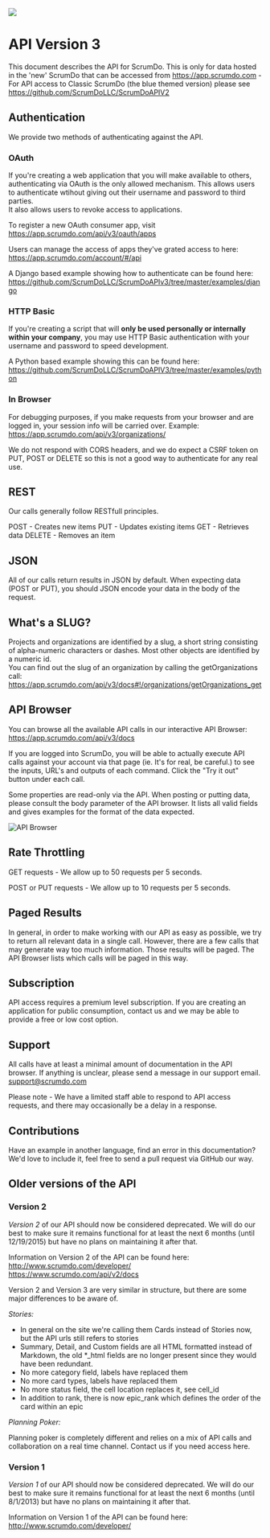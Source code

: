 ![](https://d2jyphd0juzwxu.cloudfront.net/static/v1434549436/scrumdo-v2/img/ScrumDoSignupLogo.png)

API Version 3
=====================

This document describes the API for ScrumDo.  This is only for data hosted in the 'new' ScrumDo
that can be accessed from https://app.scrumdo.com - For API access to Classic ScrumDo (the blue
themed version) please see https://github.com/ScrumDoLLC/ScrumDoAPIV2

Authentication
--------------

We provide two methods of authenticating against the API.

### OAuth

If you're creating a web application that you will make available to others, 
authenticating via OAuth is the only allowed mechanism.  This allows users to 
authenticate wtihout giving out their username and password to third parties.  
It also allows users to revoke access to applications.

To register a new OAuth consumer app, visit https://app.scrumdo.com/api/v3/oauth/apps

Users can manage the access of apps they've grated access to here: https://app.scrumdo.com/account/#/api

A Django based example showing how to authenticate can be found here:
https://github.com/ScrumDoLLC/ScrumDoAPIv3/tree/master/examples/django

### HTTP Basic
If you're creating a script that will **only be used personally or internally 
within your company**, you may use HTTP Basic authentication with your username 
and password to speed development.

A Python based example showing this can be found here:
https://github.com/ScrumDoLLC/ScrumDoAPIV3/tree/master/examples/python

### In Browser

For debugging purposes, if you make requests from your browser and are logged in, 
your session info will be carried over.  Example:
https://app.scrumdo.com/api/v3/organizations/

We do not respond with CORS headers, and we do expect a CSRF token on PUT, POST or DELETE 
so this is not a good way to authenticate for any real use.


REST
----

Our calls generally follow RESTfull principles.

POST - Creates new items
PUT - Updates existing items
GET - Retrieves data
DELETE - Removes an item

JSON
----

All of our calls return results in JSON by default.  When expecting data 
(POST or PUT), you should JSON encode your data in the body of the request.

What's a SLUG?
--------------

Projects and organizations are identified by a slug, a short string consisting of 
alpha-numeric characters or dashes.  Most other objects are identified by a numeric id.  
You can find out the slug of an organization by calling the getOrganizations call: 
https://app.scrumdo.com/api/v3/docs#!/organizations/getOrganizations_get


API Browser
-----------

You can browse all the available API calls in our interactive API Browser: 
https://app.scrumdo.com/api/v3/docs

If you are logged into ScrumDo, you will be able to actually execute API calls 
against your account via that page (ie. It's for real, be careful.) to see the inputs, 
URL's and outputs of each command.  Click the "Try it out" button under each call.

Some properties are read-only via the API.  When posting or putting data, please 
consult the body parameter of the API browser.  It lists all valid fields and gives 
examples for the format of the data expected.

![API Browser](https://raw.github.com/ScrumDoLLC/ScrumDoAPIV3/master/images/browser.png "API Browser")


Rate Throttling
---------------

GET requests - We allow up to 50 requests per 5 seconds.

POST or PUT requests - We allow up to 10 requests per 5 seconds.


Paged Results
-------------

In general, in order to make working with our API as easy as possible, we try to return 
all relevant data in a single call.  However, there are a few calls that may generate way 
too much information.  Those results will be paged.  The API Browser lists which calls will 
be paged in this way.


Subscription
------------

API access requires a premium level subscription.  If you are creating an application for public
consumption, contact us and we may be able to provide a free or low cost option.


Support
-------

All calls have at least a minimal amount of documentation in the API browser.  If anything is 
unclear, please send a message in our support email.  support@scrumdo.com

Please note - We have a limited staff able to respond to API access requests, and 
there may occasionally be a delay in a response.


Contributions
-------------

Have an example in another language, find an error in this documentation?  We'd 
love to include it, feel free to send a pull request via GitHub our way.


Older versions of the API
-------------------------

### Version 2

*Version 2* of our API should now be considered deprecated.  We will do our best to make sure it remains 
functional for at least the next 6 months (until 12/19/2015) but have no plans on maintaining it after that.  

Information on Version 2 of the API can be found here: http://www.scrumdo.com/developer/
https://www.scrumdo.com/api/v2/docs


Version 2 and Version 3 are very similar in structure, but there are some major differences to be aware of.

*Stories:*

* In general on the site we're calling them Cards instead of Stories now, but the API urls still refers to stories
* Summary, Detail, and Custom fields are all HTML formatted instead of Markdown, the old *_html fields are no longer present since they would have been redundant.
* No more category field, labels have replaced them
* No more card types, labels have replaced them
* No more status field, the cell location replaces it, see cell_id
* In addition to rank, there is now epic_rank which defines the order of the card within an epic

*Planning Poker:*

Planning poker is completely different and relies on a mix of API calls and collaboration on a 
real time channel.  Contact us if you need access here.



### Version 1

*Version 1* of our API should now be considered deprecated.  We will do our best to make sure it remains 
functional for at least the next 6 months (until 8/1/2013) but have no plans on maintaining it after that.  

Information on Version 1 of the API can be found here: http://www.scrumdo.com/developer/
